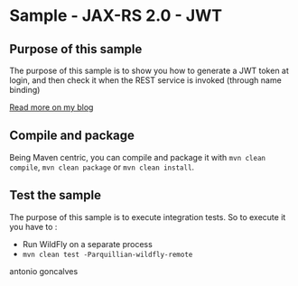 # Sample - JAX-RS 2.0 - JWT

## Purpose of this sample

The purpose of this sample is to show you how to generate a JWT token at login, and then check it when the REST service is invoked (through name binding)

[Read more on my blog](http://agoncal.wordpress.com/2012/01/16/wytiwyr-what-you-test-is-what-you-run/)

## Compile and package

Being Maven centric, you can compile and package it with `mvn clean compile`, `mvn clean package` or `mvn clean install`.

## Test the sample

The purpose of this sample is to execute integration tests. So to execute it you have to :

* Run WildFly on a separate process
* `mvn clean test -Parquillian-wildfly-remote`

<div class="footer">
    <span class="footerTitle"><span class="uc">a</span>ntonio <span class="uc">g</span>oncalves</span>
</div>